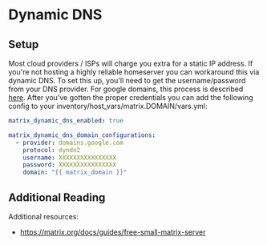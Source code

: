 # Dynamic DNS

## Setup

Most cloud providers / ISPs will charge you extra for a static IP address. If you're
not hosting a highly reliable homeserver you can workaround this via dynamic DNS. To
set this up, you'll need to get the username/password from your DNS provider. For
google domains, this process is described [here](https://support.google.com/domains/answer/6147083).
After you've gotten the proper credentials you can add the following config to your inventory/host_vars/matrix.DOMAIN/vars.yml:

```yaml
matrix_dynamic_dns_enabled: true

matrix_dynamic_dns_domain_configurations:
  - provider: domains.google.com
    protocol: dyndn2
    username: XXXXXXXXXXXXXXXX
    password: XXXXXXXXXXXXXXXX
    domain: "{{ matrix_domain }}"
```

## Additional Reading

Additional resources:

- https://matrix.org/docs/guides/free-small-matrix-server
